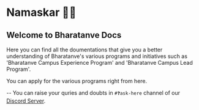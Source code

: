 # Namaskar 🙏🏻
## Welcome to Bharatanve Docs

Here you can find all the doumentations that give you a better understanding of Bharatanve's various programs and initiatives such as 'Bharatanve Campus Experience Program' and 'Bharatanve Campus Lead Program'.

You can apply for the various programs right from here.

-- 
You can raise your quries and doubts in `#❓ask-here` channel of our [Discord Server](https://discord.com/invite/xdvK5YEKTk).

